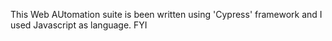 This Web AUtomation suite is been written using 'Cypress' framework and I used Javascript as language. FYI
